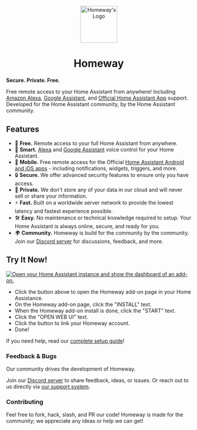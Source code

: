<p align="center"><img src="https://homeway.io/img/logo.svg" alt="Homeway's Logo" style="width:100px" /></p>
<h1 align="center" style="margin-bottom:20px"><a style="text-decoration:none" href="https://homeway.io/?source=github_readme">Homeway</a></h1>

**Secure. Private. Free.**

Free remote access to your Home Assistant from anywhere! Including [Amazon Alexa](https://homeway.io/alexa?source=github_readme), [Google Assistant](https://homeway.io/googleassistant?source=github_readme), and [Official Home Assistant App](https://homeway.io/app?source=github_readme) support. Developed for the Home Assistant community, by the Home Assistant community.

## Features

- 🚀 **Free.** Remote access to your full Home Assistant from anywhere.
- 🤖 **Smart.** [Alexa](https://homeway.io/alexa?source=github_readme) and [Google Assistant](https://homeway.io/googleassistant?source=github_readme) voice control for your Home Assistant.
- 📱 **Mobile.** Free remote access for the Official [Home Assistant Android and iOS apps](https://homeway.io/app?source=github_readme) - including notifications, widgets, triggers, and more.
- 🔒 **Secure.** We offer advanced security features to ensure only you have access.
- 🔭 **Private.** We don't store any of your data in our cloud and will never sell or share your information.
- ⚡ **Fast.** Built on a worldwide server network to provide the lowest latency and fastest experience possible.
- 🛠️ **Easy.** No maintenance or technical knowledge required to setup. Your Home Assistant is always online, secure, and ready for you.
- 🌍 **Community.** Homeway is build for the community by the community. Join our [Discord server](https://discord.gg/zxbvtgU6dq) for discussions, feedback, and more.

## Try It Now!

[![Open your Home Assistant instance and show the dashboard of an add-on.](https://my.home-assistant.io/badges/supervisor_addon.svg)](https://my.home-assistant.io/redirect/supervisor_addon/?addon=6a6435e4_homeway&repository_url=https%3A%2F%2Fgithub.com%2Fhomewayio%2Faddon)

- Click the button above to open the Homeway add-on page in your Home Assistance.
- On the Homeway add-on page, click the "INSTALL" text.
- When the Homeway add-on install is done, click the "START" text.
- Click the "OPEN WEB UI" text.
- Click the button to link your Homeway account.
- Done!

If you need help, read our [complete setup guide](https://homeway.io/getstarted?source=github_full_guide)!

### Feedback & Bugs

Our community drives the development of Homeway.

Join our [Discord server](https://discord.gg/zxbvtgU6dq) to share feedback, ideas, or issues. Or reach out to us directly via [our support system](https://homeway.io/support).

### Contributing

Feel free to fork, hack, slash, and PR our code! Homeway is made for the community; we appreciate any ideas or help we can get!
